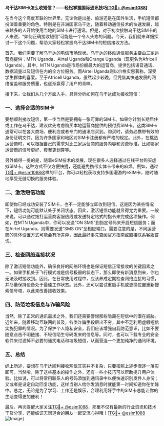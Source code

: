 **乌干达SIM卡怎么收短信？——轻松掌握国际通讯技巧[[TG💪+ @esim1088](https://t.me/s/esim1088)]**

在当今这个高度互联的世界里，无论你是出差、旅游还是在国外生活，手机短信都扮演着重要的角色。特别是在非洲国家乌干达，随着移动通信技术的快速发展，越来越多的人开始使用当地的SIM卡进行通讯。但是，对于初次接触乌干达SIM卡的人来说，“如何正确接收短信”可能是一个令人头疼的问题。今天，我们就来详细探讨一下这个问题，帮助大家轻松掌握乌干达SIM卡的短信接收方法。

首先，我们需要了解乌干达的电信市场现状。乌干达的移动通信服务主要由三家运营商提供：MTN Uganda、Airtel Uganda和Orange Uganda（现更名为Africell Uganda）。其中，MTN Uganda是市场份额最大的运营商，提供包括语音通话、数据流量以及短信在内的全方位服务。而Airtel Uganda则以价格实惠著称，深受学生群体的喜爱。至于Africell Uganda，虽然起步较晚，但凭借其快速发展的网络覆盖和服务质量，也逐渐赢得了用户的青睐。

接下来，让我们从几个方面入手，具体分析如何在乌干达成功接收短信：

### 一、选择合适的SIM卡

要想顺利接收短信，第一步当然是要拥有一张可靠的SIM卡。如果你计划长期居住或工作在乌干达，建议优先考虑购买本地运营商提供的预付费SIM卡。这类SIM卡通常可以在各大商场、便利店或者专门的通讯店买到。购买时，请务必携带有效的身份证明文件，因为许多国家和地区对SIM卡注册都有严格的规定。此外，在挑选运营商时，可以根据自己的需求对比三家运营商的服务内容和资费标准，比如哪家运营商的信号更好、套餐更划算等。

另外值得一提的是，随着eSIM技术的发展，现在很多人选择通过在线平台购买虚拟SIM卡。这种方式不仅方便快捷，还能避免携带实体卡带来的麻烦。例如，通过[TG💪+ @esim1088](https://t.me/s/esim1088)这样的平台，你可以轻松获取支持多国漫游的eSIM卡，随时随地享受无缝切换的服务体验。

### 二、激活短信功能

即使你已经成功安装了SIM卡，也不一定能够立即收到短信。这是因为某些情况下，短信功能可能默认处于关闭状态。因此，激活短信功能就显得尤为重要。一般来说，可以通过拨打运营商客服热线或发送特定格式的指令来完成这项操作。例如，在MTN Uganda中，你可以发送“ON SMS”到指定号码来开启短信服务；而在Airtel Uganda，则需要发送“SMS ON”至相应端口。需要注意的是，不同运营商的具体设置方式可能会有所差异，因此最好事先查阅官方指南或直接联系客服咨询。

### 三、检查网络连接状况

除了激活短信功能外，确保良好的网络环境也是保证短信正常接收的关键因素之一。如果手机处于飞行模式或是信号极弱的状态下，那么即使有新消息到来，你也无法及时接收到。因此，在日常使用过程中，应该养成定期检查网络连接的习惯，并尽量保持设备处于最佳工作状态。此外，还可以尝试重启手机或更换位置重新搜索信号塔，以此来改善接收效果。

### 四、防范垃圾信息与诈骗风险

当然，除了正常的通讯需求之外，我们还需要警惕那些隐藏在短信中的潜在威胁。近年来，随着移动互联网的普及，各类诈骗手段层出不穷，其中不乏利用虚假短信实施犯罪的情况。为了保护个人隐私安全，我们应该增强自我防范意识，比如不要随意点击不明链接、不轻信陌生号码发来的信息等。同时，也可以下载专业的安全软件来过滤掉不必要的骚扰电话和垃圾短信，从而营造一个更加纯净的通讯环境。

### 五、总结

综上所述，要想在乌干达顺利接收短信其实并不复杂，只要按照上述步骤逐一落实即可。当然啦，除了这些基本的操作之外，还有一些小技巧可以帮助提升用户体验。比如说，可以将常用联系人的号码添加到通讯录中以便快速识别发件人身份；又或者是设定自动回复功能，这样当别人给你发消息时就能第一时间知道你在忙碌中。总之，无论是为了学习、工作还是娱乐，合理利用好手中的SIM卡总能让你的生活变得更加便利！

最后，再次提醒大家关注[TG💪+ @esim1088](https://t.me/s/esim1088)，那里不仅有最新的行业资讯和技术干货分享，还能结识志同道合的朋友一起交流心得哦！[[TG💪+ @esim1088](https://t.me/s/esim1088) ![Image](https://i.postimg.cc/4NQfJmqS/Snipaste-2025-05-13-00-14-12.png)]